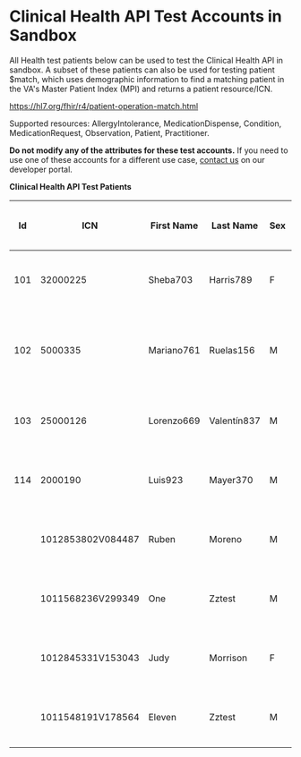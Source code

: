 # Clinical Health API Test Accounts in Sandbox

All Health test patients below can be used to test the Clinical Health API in sandbox. A subset of these patients can also be used for testing patient $match, which uses demographic information to find a matching patient in the VA's Master Patient Index (MPI) and returns a patient resource/ICN.

https://hl7.org/fhir/r4/patient-operation-match.html

Supported resources: AllergyIntolerance, MedicationDispense, Condition, MedicationRequest, Observation, Patient, Practitioner.

**Do not modify any of the attributes for these test accounts.** If you need to use one of these accounts for a different use case, [contact us](https://developer.va.gov/support/contact-us) on our developer portal.

**Clinical Health API Test Patients**

| Id  | ICN               | First Name | Last Name   | Sex | Birthdate  | Enabled for Patient Match    | Address                                                | Phone        |
|-----|-------------------|------------|-------------|-----|------------|------------------------------|--------------------------------------------------------|--------------|
| 101 | 32000225          | Sheba703   | Harris789   | F   | 1926-01-08 | false                        | 1074 McGlynn Wynd Apt 72, Buffalo, NY, 14201           | 555 436 2634 |
| 102 | 5000335           | Mariano761 | Ruelas156   | M   | 1907-11-20 | false                        | 245 Padberg Quay Suite 99, Colorado Springs, CO, 80809 | 555 309 5927 |
| 103 | 25000126          | Lorenzo669 | Valentín837 | M   | 1942-01-11 | false                        | 242 Legros Walk, Ballwin, MO, 63005                    | 555 933 3641 |
| 114 | 2000190           | Luis923    | Mayer370    | M   | 1969-07-03 | false                        | 948 Paucek Well, Phoenix, AZ, 85003                    | 555 171 5011 |
|     | 1012853802V084487 | Ruben      | Moreno      | M   | 1949-12-30 | true                         | 12345 Redlands Blvd, San Bernardino, CA, 92346         | 909 555 5555 |
|     | 1011568236V299349 | One        | Zztest      | M   | 1949-12-30 | true                         | 12345 Redlands Blvd, San Bernardino, CA, 92346         | 909 555 5555 |
|     | 1012845331V153043 | Judy       | Morrison    | F   | 1945-05-05 | true                         | 4758 Hollowood Way, Murrieta, CA, 92562                | 909 789 6542 |
|     | 1011548191V178564 | Eleven     | Zztest      | M   | 1945-05-05 | true                         | 4758 Hollowood Way, Murrieta, CA, 92562                | 909 789 6542 |

